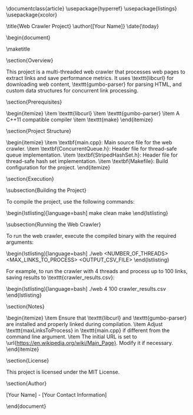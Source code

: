 \documentclass{article}
\usepackage{hyperref}
\usepackage{listings}
\usepackage{xcolor}

\title{Web Crawler Project}
\author{[Your Name]}
\date{\today}

\begin{document}

\maketitle

\section{Overview}

This project is a multi-threaded web crawler that processes web pages to extract links and save performance metrics. It uses \texttt{libcurl} for downloading web content, \texttt{gumbo-parser} for parsing HTML, and custom data structures for concurrent link processing.

\section{Prerequisites}

\begin{itemize}
    \item \texttt{libcurl}
    \item \texttt{gumbo-parser}
    \item A C++11 compatible compiler
    \item \texttt{make}
\end{itemize}

\section{Project Structure}

\begin{itemize}
    \item \textbf{main.cpp}: Main source file for the web crawler.
    \item \textbf{ConcurrentQueue.h}: Header file for thread-safe queue implementation.
    \item \textbf{StripedHashSet.h}: Header file for thread-safe hash set implementation.
    \item \textbf{Makefile}: Build configuration for the project.
\end{itemize}

\section{Execution}

\subsection{Building the Project}

To compile the project, use the following commands:

\begin{lstlisting}[language=bash]
make clean
make
\end{lstlisting}

\subsection{Running the Web Crawler}

To run the web crawler, execute the compiled binary with the required arguments:

\begin{lstlisting}[language=bash]
./web <NUMBER_OF_THREADS> <MAX_LINKS_TO_PROCESS> <OUTPUT_CSV_FILE>
\end{lstlisting}

For example, to run the crawler with 4 threads and process up to 100 links, saving results to \texttt{crawler\_results.csv}:

\begin{lstlisting}[language=bash]
./web 4 100 crawler_results.csv
\end{lstlisting}

\section{Notes}

\begin{itemize}
    \item Ensure that \texttt{libcurl} and \texttt{gumbo-parser} are installed and properly linked during compilation.
    \item Adjust \texttt{maxLinksToProcess} in \texttt{main.cpp} if different from the command line argument.
    \item The initial URL is set to \url{https://en.wikipedia.org/wiki/Main_Page}. Modify it if necessary.
\end{itemize}

\section{License}

This project is licensed under the MIT License.

\section{Author}

[Your Name] - [Your Contact Information]

\end{document}
